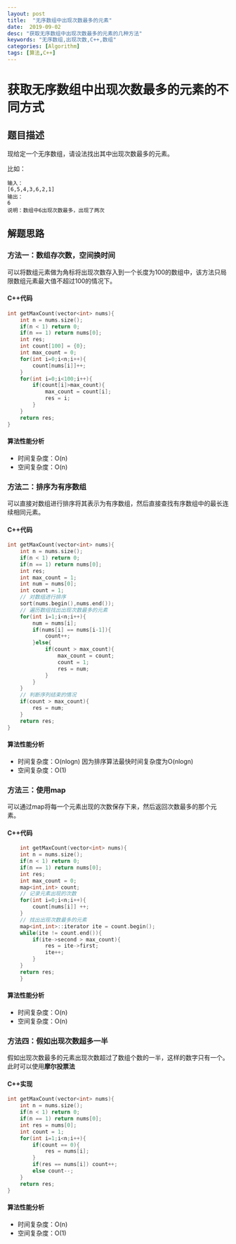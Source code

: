 ```yaml
---
layout: post
title:  "无序数组中出现次数最多的元素"
date:  2019-09-02
desc: "获取无序数组中出现次数最多的元素的几种方法"
keywords: "无序数组,出现次数,C++,数组"
categories: [Algorithm]
tags: [算法,C++]
---
```

# 获取无序数组中出现次数最多的元素的不同方式

## 题目描述

现给定一个无序数组，请设法找出其中出现次数最多的元素。

比如：

```
输入：
[6,5,4,3,6,2,1]
输出：
6
说明：数组中6出现次数最多，出现了两次
```

## 解题思路

### 方法一：数组存次数，空间换时间

可以将数组元素做为角标将出现次数存入到一个长度为100的数组中，该方法只局限数组元素最大值不超过100的情况下。

#### C++代码

```cpp
int getMaxCount(vector<int> nums){
    int n = nums.size();
    if(n < 1) return 0;
    if(n == 1) return nums[0];
    int res;
    int count[100] = {0};
    int max_count = 0;
    for(int i=0;i<n;i++){
        count[nums[i]]++;
    }
    for(int i=0;i<100;i++){
        if(count[i]>max_count){
            max_count = count[i];
            res = i;
        }
    }
    return res;
}
```

#### 算法性能分析

- 时间复杂度：O(n)
- 空间复杂度：O(n)

### 方法二：排序为有序数组

可以直接对数组进行排序将其表示为有序数组，然后直接查找有序数组中的最长连续相同元素。

#### C++代码

```cpp
int getMaxCount(vector<int> nums){
    int n = nums.size();
    if(n < 1) return 0;
    if(n == 1) return nums[0];
    int res;
    int max_count = 1;
    int num = nums[0];
    int count = 1;
    // 对数组进行排序
    sort(nums.begin(),nums.end());
    // 遍历数组找出出现次数最多的元素
    for(int i=1;i<n;i++){
        num = nums[i];
        if(nums[i] == nums[i-1]){
            count++;
        }else{
            if(count > max_count){
                max_count = count;
                count = 1;
                res = num;
            }
        }
    }
    // 判断序列结束的情况
    if(count > max_count){
        res = num;
    }
    return res;
}
```

#### 算法性能分析

- 时间复杂度：O(nlogn) 因为排序算法最快时间复杂度为O(nlogn)
- 空间复杂度：O(1) 

### 方法三：使用map

可以通过map将每一个元素出现的次数保存下来，然后返回次数最多的那个元素。

#### C++代码

```cpp
    int getMaxCount(vector<int> nums){
    int n = nums.size();
    if(n < 1) return 0;
    if(n == 1) return nums[0];
    int res;
    int max_count = 0;
    map<int,int> count;
    // 记录元素出现的次数
    for(int i=0;i<n;i++){
        count[nums[i]] ++;
    }
    // 找出出现次数最多的元素
    map<int,int>::iterator ite = count.begin();
    while(ite != count.end()){
        if(ite->second > max_count){
            res = ite->first;
            ite++;
        }
    }
    return res;
    }
```

#### 算法性能分析

- 时间复杂度：O(n)
- 空间复杂度：O(n)

### 方法四：假如出现次数超多一半

假如出现次数最多的元素出现次数超过了数组个数的一半，这样的数字只有一个。此时可以使用**摩尔投票法**

#### C++实现

```cpp
int getMaxCount(vector<int> nums){
    int n = nums.size();
    if(n < 1) return 0;
    if(n == 1) return nums[0];
    int res = nums[0];
    int count = 1;
    for(int i=1;i<n;i++){
        if(count == 0){
            res = nums[i];
        }
        if(res == nums[i]) count++;
        else count--;
    }
    return res;
}
```

#### 算法性能分析

- 时间复杂度：O(n)
- 空间复杂度：O(1)